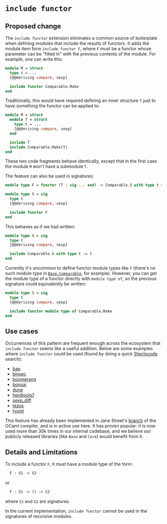 # `include functor`

## Proposed change

The `include functor` extension eliminates a common source of boilerplate when
defining modules that include the results of functors.  It adds the module item
form `include functor F`, where `F` must be a functor whose parameter can be
"filled in" with the previous contents of the module.  For example, one can
write this:

```ocaml
module M = struct
  type t = ...
  [@@deriving compare, sexp]

  include functor Comparable.Make
end
```

Traditionally, this would have required defining an inner structure `T` just to
have something the functor can be applied to:

```ocaml
module M = struct
  module T = struct
    type t = ...
    [@@deriving compare, sexp]
  end

  include T
  include Comparable.Make(T)
end
```

These two code fragments behave identically, except that in the first case the
module `M` won't have a submodule `T`.

The feature can also be used in signatures:

```ocaml
module type F = functor (T : sig ... end) -> Comparable.S with type t = T.t

module type S = sig
  type t
  [@@deriving compare, sexp]

  include functor F
end
```

This behaves as if we had written:

```ocaml
module type S = sig
  type t
  [@@deriving compare, sexp]

  include Comparable.S with type t := t
end
```

Currently it's uncommon to define functor module types like `F` (there's no such
module type in
[`Base.Comparable`](https://ocaml.org/p/base/v0.16.3/doc/Base/Comparable/index.html),
for example).  However, you can get the module type of a functor directly with
`module type of`, so the previous signature could equivalently be written:

```ocaml
module type S = sig
  type t
  [@@deriving compare, sexp]

  include functor module type of Comparable.Make
end
```

## Use cases

Occurrences of this pattern are frequent enough across the ecosystem that
`include functor` seems like a useful addition. Below are some examples where
`include functor` could be used (found by doing a quick
[Sherlocode](https://sherlocode.com/?q=include%20%5C%5BA-Z%5C%5D%5C%28%5C%5BA-Za-z0-9_.%5C%5D%5C%29%5C*%20%5C%3F%28%5C%5BA-Z%5C%5D)
search):

- [bap](https://github.com/BinaryAnalysisPlatform/bap/blob/95e81738c440fbc928a627e4b5ab3cccfded66e2/lib/regular/regular_bytes.ml#L62)
- [binsec](https://github.com/binsec/binsec/blob/395b8a8322c48b7d664af05b601261c28765fe0e/src/dba/dba_types.ml#L43)
- [boomerang](https://github.com/SolomonAduolMaina/boomerang/blob/895d5f18b76afbb8275c63ec5d9e71ae7c56e39f/lenssynth/naive_gen.ml#L77)
- [bonsai](https://github.com/janestreet/bonsai/blob/1a229341721c3be02c03ef046ccadabe6a434df7/web_ui/element_size_hooks/src/bulk_size_tracker.ml#L157)
- [dune](https://github.com/ocaml/dune/blob/425743ccaa353a65a36fa86f2551faf3afa6fa3b/src/dune_rules/lib.ml#L476)
- [herdtools7](https://github.com/herd/herdtools7/blob/79e2c831d68410b93bc48528b6195f857e2a1322/jingle/AArch64Arch_jingle.ml#L24)
- [sexp_diff](https://github.com/janestreet/sexp_diff_kernel/blob/7b98745bb6f969568fd5fa8283691fe11755bd5d/src/algo.ml#L59)
- [tezos](https://gitlab.com/tezos/tezos/-/blob/2d6821c6e99368eab442539c4ca6c2245794b0b8/src/proto_alpha/lib_protocol/nonce_hash.ml#L43)
- [tyxml](https://github.com/ocsigen/tyxml/blob/7429ec12b2145cc984d68286e8092a22b151fc38/implem/tyxml_xml.ml#L111)

This feature has already been implemented in Jane Street's
[branch](https://github.com/ocaml-flambda/flambda-backend/) of the OCaml
compiler, and is in active use here. It has proven popular: it is now used more
than 30k times in our internal codebase, and we believe our publicly released
libraries (like `Base` and `Core`) would benefit from it.

## Details and Limitations

To include a functor `F`, it must have a module type of the form:

```ocaml
  F : S1 -> S2
```

or

```ocaml
  F : S1 -> () -> S2
```

where `S1` and `S2` are signatures.

In the current implementation, `include functor` cannot be used in the
signatures of recursive modules.
